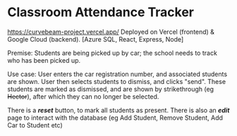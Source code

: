 # Classroom Attendance Tracker

https://curvebeam-project.vercel.app/
Deployed on Vercel (frontend) & Google Cloud (backend).
[Azure SQL, React, Express, Node] 

Premise: Students are being picked up by car; the school needs to track who has been picked up.

Use case:
User enters the car registration number, and associated students are shown. User then selects students to dismiss, and clicks "send".
These students are marked as dismissed, and are shown by strikethrough (eg <strike>Hector</strike>), after which they can no longer be selected.

There is a ***reset*** button, to mark all students as present. There is also an ***edit*** page to interact with the database (eg Add Student, Remove Student, Add Car to Student etc)
